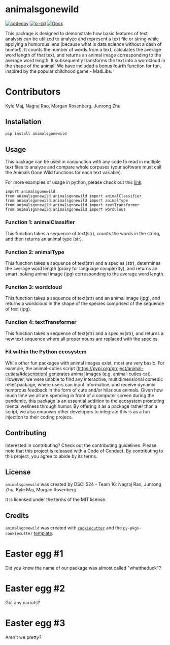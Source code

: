 # animalsgonewild

[![codecov](https://codecov.io/gh/UBC-MDS/animalsgonewild/branch/main/graph/badge.svg?token=tGLNiVr2OZ)](https://codecov.io/gh/UBC-MDS/animalsgonewild) [![ci-cd](https://github.com/UBC-MDS/animalsgonewild/actions/workflows/ci-cd.yml/badge.svg)](https://github.com/UBC-MDS/animalsgonewild/actions/workflows/ci-cd.yml) [![Docs](https://readthedocs.org/projects/animalsgonewild/badge/?version=latest)](https://animalsgonewild.readthedocs.io/en/latest/index.html)

This package is designed to demonstrate how basic features of text analysis can be utilized to analyze and represent a text file or string while applying a humorous lens (because what is data science without a dash of humor!). It counts the number of words from a text, calculates the average word length of that text, and returns an animal image corresponding to the average word length. It subsequently transforms the text into a wordcloud in the shape of the animal. We have included a bonus fourth function for fun, inspired by the popular childhood game - MadLibs.

# Contributors

Kyle Maj, Nagraj Rao, Morgan Rosenberg, Junrong Zhu

## Installation

```bash
pip install animalsgonewild
```

## Usage

This package can be used in conjunction with any code to read in multiple text files to analyze and compare whole corpuses (your software must call the Animals Gone Wild functions for each text variable).

For more examples of usage in python, please check out this [link](https://animalsgonewild.readthedocs.io/en/latest/example.html).

```
import animalsgonewild
from animalsgonewild.animalsgonewild import animalClassifier
from animalsgonewild.animalsgonewild import animalType
from animalsgonewild.animalsgonewild import textTransformer
from animalsgonewild.animalsgonewild import wordClous
```

### Function 1: animalClassifier

This function takes a sequence of text(str), counts the words in the string, and then returns an animal type (str).

### Function 2: animalType

This function takes a sequence of text(str)  and a species (str), determines the average word length (proxy for language complexity), and returns an smart looking animal image (jpg) corresponding to the average word length.

### Function 3: wordcloud

This function takes a sequence of text(str) and an animal image (jpg), and returns a wordcloud in the shape of the species comprised of the sequence of text (jpg).

### Function 4: textTransformer

This function takes a sequence of text(str) and a species(str), and returns a new text sequence where all proper nouns are replaced with the species.

### Fit within the Python ecosystem

While other fun packages with animal images exist, most are very basic. For example, the animal-cuties script (<https://pypi.org/project/animal-cuties/#description>) generates animal images (e.g. animal-cuties cat). However, we were unable to find any interactive, multidimensional comedic relief package, where users can input information, and receive dynamic humorous feedback in the form of cute and/or hilarious animals. Given how much time we all are spending in front of a computer screen during the pandemic, this package is an essential addition to the ecosystem promoting mental wellness through humor. By offering it as a package rather than a script, we also empower other developers to integrate this is as a fun injection to their coding projecs.

## Contributing

Interested in contributing? Check out the contributing guidelines. Please note that this project is released with a Code of Conduct. By contributing to this project, you agree to abide by its terms.

## License

`animalsgonewild` was created by DSCI 524 - Team 16:
Nagraj Rao, Junrong Zhu, Kyle Maj, Morgan Rosenberg

It is licensed under the terms of the MIT license.

## Credits

`animalsgonewild` was created with [`cookiecutter`](https://cookiecutter.readthedocs.io/en/latest/) and the `py-pkgs-cookiecutter` [template](https://github.com/py-pkgs/py-pkgs-cookiecutter).

# Easter egg #1

Did you know the name of our package was almost called "whattheduck"?

# Easter egg #2

Got any carrots?

# Easter egg #3

Aren't we pretty?
